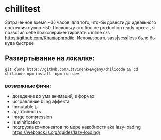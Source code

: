 # chillitest
Затраченное время ~30 часов, для того, что-бы довести до идеального состояния нужно ~50. Поскольку это был не production ready проект, я позволил себе поэкспериментировать с inline css https://github.com/Khan/aphrodite. Использовать sass|scss|less было бы куда быстрее

## Развертывание на локалке:
`
git clone https://github.com/LitvinenkoEvgeny/chilicode && cd chilicode
npm install 
npm run dev
`
### возможные фичи:
- доведение до ума анимаций, в формах
- исправление bling эффекта
- immutable.js
- адаптивность
- image compression
- js minification
- подгрузка компонентов по мере надобности aka lazy-loading https://webpack.js.org/guides/lazy-loading/


